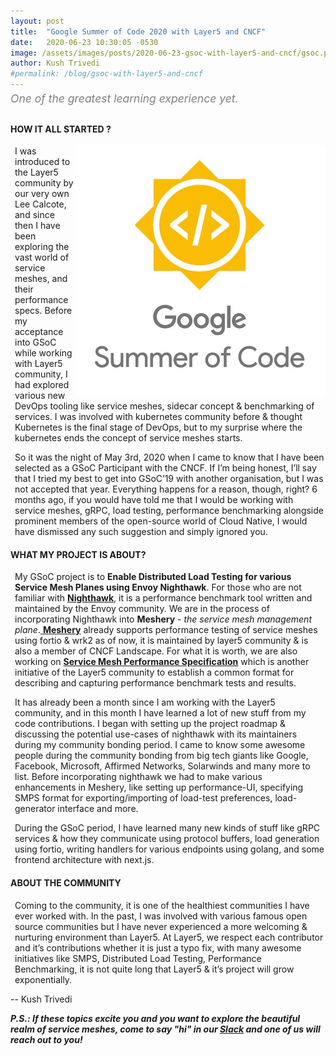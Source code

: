```yaml
---
layout: post
title:  "Google Summer of Code 2020 with Layer5 and CNCF"
date:   2020-06-23 10:30:05 -0530
image: /assets/images/posts/2020-06-23-gsoc-with-layer5-and-cncf/gsoc.png
author: Kush Trivedi
#permalink: /blog/gsoc-with-layer5-and-cncf
---
```

<div class="center" style="color:gray;position:relative;top:-10px;font-size:1.25em;"><i>One of the greatest learning experience yet.</i></div>

<h4 style="text-transform: uppercase;">How it all started ?</h4>
<img src="/assets/images/posts/2020-06-23-gsoc-with-layer5-and-cncf/gsoc.png" align="right" />
<p style="margin-left:.5em;">
I was introduced to the Layer5 community by our very own Lee Calcote, and since then I have been exploring the vast world of service meshes, and their performance specs. Before my acceptance into GSoC while working with Layer5 community, I had explored various new DevOps tooling like service meshes, sidecar concept & benchmarking of services. I was involved with kubernetes community before & thought Kubernetes is the final stage of DevOps, but to my surprise where the kubernetes ends the concept of service meshes starts.
</p>
<p style="margin-left:.5em;">
So it was the night of May 3rd, 2020 when I came to know that I have been selected as a GSoC Participant with the CNCF. If I’m being honest, I’ll say that I tried my best to get into GSoC’19 with another organisation, but I was not accepted that year. Everything happens for a reason, though, right? 6 months ago, if you would have told me that I would be working with service meshes, gRPC, load testing, performance benchmarking alongside prominent members of the open-source world of Cloud Native, I would have dismissed any such suggestion and simply ignored you. 
</p>

<h4 style="text-transform: uppercase;">What my project is about?</h4>
<p style="margin-left:.5em;">
My GSoC project is to <strong>Enable Distributed Load Testing for various Service Mesh Planes using Envoy Nighthawk</strong>. For those who are not familiar with <a href="https://github.com/envoyproxy/nighthawk"><strong>Nighthawk</strong></a>, it is a performance benchmark tool written and maintained by the Envoy community. We are in the process of incorporating Nighthawk into <strong>Meshery</strong> - <i>the service mesh management plane</i>.<a href="https://github.com/layer5io/meshery"> <strong>Meshery</strong></a> already supports performance testing of service meshes using fortio & wrk2 as of now, it is maintained by layer5 community & is also a member of CNCF Landscape. For what it is worth, we are also working on <a href="https://github.com/layer5io/service-mesh-performance-specification"><strong>Service Mesh Performance Specification</strong></a> which is another initiative of the Layer5 community to establish a common format for describing and capturing performance benchmark tests and results.
</p>
<p style="margin-left:.5em;">
It has already been a month since I am working with the Layer5 community, and in this month I have learned a lot of new stuff from my code contributions. I began with setting up the project roadmap & discussing the potential use-cases of nighthawk with its maintainers during my community bonding period. I came to know some awesome people during the community bonding from big tech giants like Google, Facebook, Microsoft, Affirmed Networks, Solarwinds and many more to list. Before incorporating nighthawk we had to make various enhancements in Meshery, like setting up performance-UI, specifying SMPS format for exporting/importing of load-test preferences, load-generator interface and more.
</p>
<p style="margin-left:.5em;">
During the GSoC period, I have learned many new kinds of stuff like gRPC services & how they communicate using protocol buffers, load generation using fortio, writing handlers for various endpoints using golang, and some frontend architecture with next.js.
</p>


<h4 style="text-transform: uppercase;">About the community</h4>
<p style="margin-left:.5em;">
Coming to the community, it is one of the healthiest communities I have ever worked with. In the past, I was involved with various famous open source communities but I have never experienced a more welcoming & nurturing environment than Layer5. At Layer5, we respect each contributor and it’s contributions whether it is just a typo fix, with many awesome initiatives like SMPS, Distributed Load Testing, Performance Benchmarking, it is not quite long that Layer5 & it’s project will grow exponentially.
</p>

\-- Kush Trivedi

_**P.S.: If these topics excite you and you want to explore the beautiful realm of service meshes, come to say "hi" in our [Slack](http://slack.layer5.io) and one of us will reach out to you!**_

